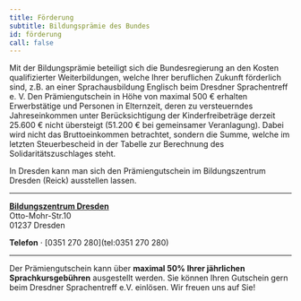 ```yaml
---
title: Förderung
subtitle: Bildungsprämie des Bundes
id: förderung
call: false
---
```


Mit der Bildungsprämie beteiligt sich die Bundesregierung an den Kosten qualifizierter Weiterbildungen, welche Ihrer beruflichen Zukunft förderlich sind, z.B. an einer Sprachausbildung Englisch beim Dresdner Sprachentreff e. V.
Den Prämiengutschein in Höhe von maximal 500 &euro; erhalten Erwerbstätige und Personen in Elternzeit, deren zu versteuerndes Jahreseinkommen unter Berücksichtigung der Kinderfreibeträge derzeit 25.600 &euro; nicht übersteigt (51.200 &euro; bei gemeinsamer Veranlagung).
Dabei wird nicht das Bruttoeinkommen betrachtet, sondern die Summe, welche im letzten Steuerbescheid in der Tabelle zur Berechnung des Solidaritätszuschlages steht.

In Dresden kann man sich den Prämiengutschein im Bildungszentrum Dresden (Reick) ausstellen lassen.

---

[**Bildungszentrum Dresden**](https://goo.gl/maps/iuqv4DBMjRv)  
Otto-Mohr-Str.10  
01237 Dresden  

**Telefon** &middot; [0351 270 280](tel:0351 270 280)

---

Der Prämiengutschein kann über **maximal 50% Ihrer jährlichen Sprachkursgebühren** ausgestellt werden. Sie können Ihren Gutschein gern beim Dresdner Sprachentreff e.V. einlösen. Wir freuen uns auf Sie!
